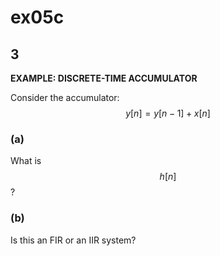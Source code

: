 # ex05c

## 3
__EXAMPLE: DISCRETE-TIME ACCUMULATOR__

Consider the accumulator:
$$
y[n]=y[n-1]+x[n]
$$

### (a)
What is $$h[n]$$?

### (b)
Is this an FIR or an IIR system?

